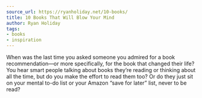 ```yaml
---
source_url: https://ryanholiday.net/10-books/
title: 10 Books That Will Blow Your Mind
author: Ryan Holiday
tags:
- books
- inspiration
---
```

When was the last time you asked someone you admired for a book recommendation—or more specifically, for the book that changed their life? You hear smart people talking about books they’re reading or thinking about all the time, but do you make the effort to read them too? Or do they just sit on your mental to-do list or your Amazon “save for later” list, never to be read?
